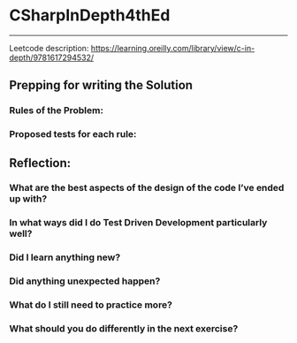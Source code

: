 
# CSharpInDepth4thEd
-------------------------
Leetcode description:
https://learning.oreilly.com/library/view/c-in-depth/9781617294532/

## Prepping for writing the Solution

### Rules of the Problem:

### Proposed tests for each rule:

## Reflection:
### What are the best aspects of the design of the code I’ve ended up with?


### In what ways did I do Test Driven Development particularly well?


### Did I learn anything new?


### Did anything unexpected happen?


### What do I still need to practice more?


### What should you do differently in the next exercise?

